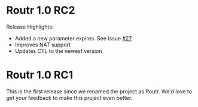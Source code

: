 # Routr 1.0 RC2

Release Highlights:

- Added a new parameter expires. See issue [#27](https://github.com/fonoster/routr/issues/27) 
- Improves NAT support
- Updates CTL to the newest version

# Routr 1.0 RC1

This is the first release since we renamed the project as Routr. We'd love to get your feedback to make this project even better.
